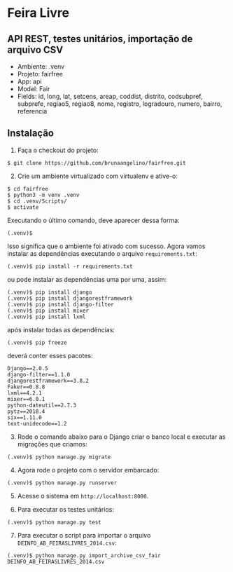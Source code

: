 # Feira Livre
## API REST, testes unitários, importação de arquivo CSV

* Ambiente: .venv
* Projeto: fairfree
* App: api
* Model: Fair
* Fields: id, long, lat, setcens, areap, coddist, distrito, codsubpref, subprefe, regiao5, regiao8, nome, registro, logradouro, numero, bairro, referencia

## Instalação

1. Faça o checkout do projeto:

```
$ git clone https://github.com/brunaangelino/fairfree.git
```

2. Crie um ambiente virtualizado com virtualenv e ative-o:

```
$ cd fairfree
$ python3 -m venv .venv
$ cd .venv/Scripts/
$ activate
```

Executando o último comando, deve aparecer dessa forma:

```
(.venv)$
```

Isso significa que o ambiente foi ativado com sucesso. Agora vamos instalar as dependências executando o arquivo `requirements.txt`:
```
(.venv)$ pip install -r requirements.txt
```

ou pode instalar as dependências uma por uma, assim:

```
(.venv)$ pip install django
(.venv)$ pip install djangorestframework
(.venv)$ pip install django-filter
(.venv)$ pip install mixer
(.venv)$ pip install lxml
```

após instalar todas as dependências:

```
(.venv)$ pip freeze
```

deverá conter esses pacotes:

```
Django==2.0.5
django-filter==1.1.0
djangorestframework==3.8.2
Faker==0.8.8
lxml==4.2.1
mixer==6.0.1
python-dateutil==2.7.3
pytz==2018.4
six==1.11.0
text-unidecode==1.2
```

3. Rode o comando abaixo para o Django criar o banco local e executar as migrações que criamos:

```
(.venv)$ python manage.py migrate
```

4. Agora rode o projeto com o servidor embarcado:

```
(.venv)$ python manage.py runserver
```

5. Acesse o sistema em `http://localhost:8000`.

6. Para executar os testes unitários:

```
(.venv)$ python manage.py test
```

7. Para executar o script para importar o arquivo `DEINFO_AB_FEIRASLIVRES_2014.csv`:

```
(.venv)$ python manage.py import_archive_csv_fair DEINFO_AB_FEIRASLIVRES_2014.csv
```
